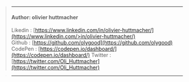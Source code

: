 > ***
>#### Author: olivier huttmacher  
> Likedin : [https://www.linkedin.com/in/olivier-huttmacher/](https://www.linkedin.com/>in/olivier-huttmacher/)  
> Github : [https://github.com/olygood](https://github.com/olygood)  
> CodePen : [https://codepen.io/dashboard/](https://codepen.io/dashboard/) 
> Twitter : [https://twitter.com/Oli_Huttmacher](https://twitter.com/Oli_Huttmacher)  

> *** 
